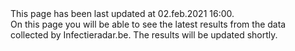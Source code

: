 <pageinfo>
This page has been last updated at 02.feb.2021 16:00.
</pageinfo>

<br />
On this page you will be able to see the latest results from the data collected by Infectieradar.be. The results will be updated shortly.
